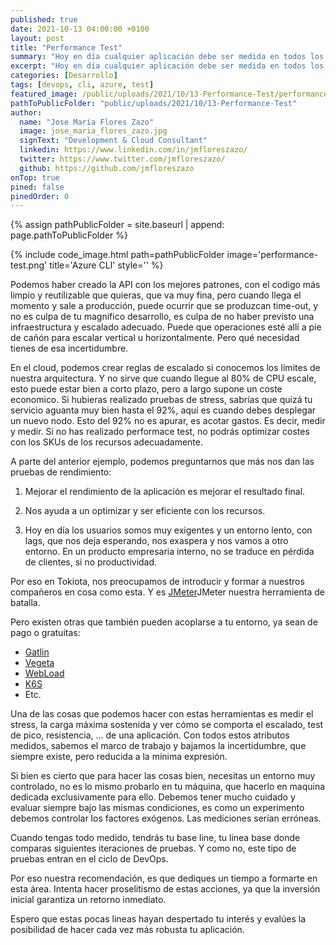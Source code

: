 ```yaml
---
published: true
date: 2021-10-13 04:00:00 +0100
layout: post
title: "Performance Test"
summary: "Hoy en día cualquier aplicación debe ser medida en todos los parámetros posibles. Desde la infraestructura hasta la capacidad de repuestas admitidas, existen herramientas que muchas veces se pasan por alto y nos sirven para medir los límites de nuestra aplicación. Veamos que herramienta usamos en Tokiota y para que fin."
excerpt: "Hoy en día cualquier aplicación debe ser medida en todos los parámetros posibles. Desde la infraestructura hasta la capacidad de repuestas admitidas, existen herramientas que muchas veces se pasan por alto y nos sirven para medir los límites de nuestra aplicación. Veamos que herramienta usamos en Tokiota y para que fin."
categories: [Desarrollo]
tags: [devops, cli, azure, test]
featured_image: /public/uploads/2021/10/13-Performance-Test/performance-test.png
pathToPublicFolder: "public/uploads/2021/10/13-Performance-Test"
author:
  name: "Jose María Flores Zazo"
  image: jose_maria_flores_zazo.jpg
  signText: "Development & Cloud Consultant"
  linkedin: https://www.linkedin.com/in/jmfloreszazo/
  twitter: https://www.twitter.com/jmfloreszazo/
  github: https://github.com/jmfloreszazo
onTop: true
pined: false
pinedOrder: 0
---
```

{% assign pathPublicFolder = site.baseurl | append: page.pathToPublicFolder %}

{% include code_image.html path=pathPublicFolder
image='performance-test.png'
title='Azure CLI'
style=''
%}

Podemos haber creado la API con los mejores patrones, con el codigo más limpio y reutilizable que quieras, que va muy fina, pero cuando llega el momento y sale a producción, puede ocurrir que se produzcan time-out, y no es culpa de tu magnifico desarrollo, es culpa de no haber previsto una infraestructura y escalado adecuado. Puede que operaciones esté allí a pie de cañón para escalar vertical u horizontalmente. Pero qué necesidad tienes de esa incertidumbre.

En el cloud, podemos crear reglas de escalado si conocemos los límites de nuestra arquitectura. Y no sirve que cuando llegue al 80% de CPU escale, esto puede estar bien a corto plazo, pero a largo supone un coste economico. Si hubieras realizado pruebas de stress, sabrías que quizá tu servicio aguanta muy bien hasta el 92%, aquí es cuando debes desplegar un nuevo nodo. Esto del 92% no es apurar, es acotar gastos. Es decir, medir y medir. Si no has realizado performace test, no podrás optimizar costes con los SKUs de los recursos adecuadamente.

A parte del anterior ejemplo, podemos preguntarnos que más nos dan las pruebas de rendimiento:

1. Mejorar el rendimiento de la aplicación es mejorar el resultado final.

2. Nos ayuda a un optimizar y ser eficiente con los recursos.

3. Hoy en día los usuarios somos muy exigentes y un entorno lento, con lags, que nos deja esperando, nos exaspera y nos vamos a otro entorno. En un producto empresaria interno, no se traduce en pérdida de clientes, si no productividad.

Por eso en Tokiota, nos preocupamos de introducir y formar a nuestros compañeros en cosa como esta. Y es  [JMeter](https://jmeter.apache.org/)JMeter nuestra herramienta de batalla.

Pero existen otras que también pueden acoplarse a tu entorno, ya sean de pago o gratuitas:

* [Gatlin](Gatlin)
* [Vegeta](https://github.com/tsenart/vegeta)
* [WebLoad](https://www.radview.com/)
* [K6S](https://k6.io/)
* Etc.

Una de las cosas que podemos hacer con estas herramientas es medir el stress, la carga máxima sostenida y ver cómo se comporta el escalado, test de pico, resistencia, ... de una aplicación. Con todos estos atributos medidos, sabemos el marco de trabajo y bajamos la incertidumbre, que siempre existe, pero reducida a la mínima expresión.

Si bien es cierto que para hacer las cosas bien, necesitas un entorno muy controlado, no es lo mismo probarlo en tu máquina, que hacerlo en maquina dedicada exclusivamente para ello. Debemos tener mucho cuidado y evaluar siempre bajo las mismas condiciones, es como un experimento debemos controlar los factores exógenos. Las mediciones serían erróneas.

Cuando tengas todo medido, tendrás tu base line, tu linea base donde comparas siguientes iteraciones de pruebas. Y como no, este tipo de pruebas entran en el ciclo de DevOps.

Por eso nuestra recomendación, es que dediques un tiempo a formarte en esta área. Intenta hacer proselitismo de estas acciones, ya que la inversión inicial garantiza un retorno inmediato.

Espero que estas pocas lineas hayan despertado tu interés y evalúes la posibilidad de hacer cada vez más robusta tu aplicación.